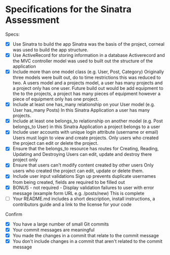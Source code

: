 # Specifications for the Sinatra Assessment

Specs:
- [x] Use Sinatra to build the app
  Sinatra was the basis of the project, corneal was used to build the app structure. 
- [x] Use ActiveRecord for storing information in a database
    Activerecord and the MVC controller model was used to built out the structure of the application
- [x] Include more than one model class (e.g. User, Post, Category)
    Originally three models were built out, do to time restrictions this was reduced to two. A users model and a projects model, a user has many projects and a project only has one user. Future build out would be add equipment to the to the projects, a project has many pieces of equipment however a piece of equipment only has one project.
- [x] Include at least one has_many relationship on your User model (e.g. User has_many Posts)
    In this Sinatra Application a user has many projects. 
- [x] Include at least one belongs_to relationship on another model (e.g. Post belongs_to User)
    in this Sinatra Application a project belongs to a user
- [x] Include user accounts with unique login attribute (username or email)
    Users must login to view and create projects. Only users who created the project can edit or delete the project. 
- [x] Ensure that the belongs_to resource has routes for Creating, Reading, Updating and Destroying
    Users can edit, update and destroy there project only
- [x] Ensure that users can't modify content created by other users
    Only users who created the project can edit, update or delete them.
- [x] Include user input validations
    Sign up prevents duplicate usernames from being created, fields are required to be filled out
- [x] BONUS - not required - Display validation failures to user with error message (example form URL e.g. /posts/new)
    This is complete 
- [ ] Your README.md includes a short description, install instructions, a contributors guide and a link to the license for your code

Confirm
- [x] You have a large number of small Git commits
- [x] Your commit messages are meaningful
- [x] You made the changes in a commit that relate to the commit message
- [x] You don't include changes in a commit that aren't related to the commit message
